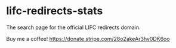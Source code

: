 # lifc-redirects-stats
The search page for the official LIFC redirects domain.

Buy me a coffee!
https://donate.stripe.com/28o2akeAr3hv0DK6oo
